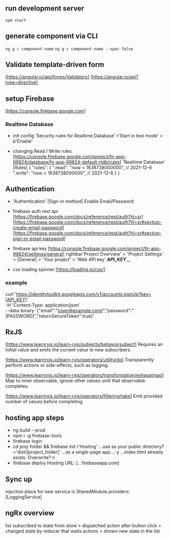 ## run development server
`npm start`

## generate component via CLI
`ng g c component-name`
`ng g c component-name --spec false`

## Validate template-driven form
[https://angular.io/api/forms/Validators]
[https://angular.io/api?type=directive]


## setup Firebase
[https://console.firebase.google.com]

### Realtime Database
- init config
'Security rules for Realtime Database'
r'Start in test mode' > b'Enable'

- changing Read / Write rules
[https://console.firebase.google.com/project/fir-app-99824/database/fir-app-99824-default-rtdb/rules]
'Realtime Database'
|Rules|
{
  "rules": {
    ".read": "now < 1638738000000",  // 2021-12-6
    ".write": "now < 1638738000000",  // 2021-12-6
  }
}

## Authentication 
- 'Authentication'
|Sign-in method| 
Enable Email/Password

- firebase auth rest api
[https://firebase.google.com/docs/reference/rest/auth?hl=sr]
[https://firebase.google.com/docs/reference/rest/auth?hl=sr#section-create-email-password]
[https://firebase.google.com/docs/reference/rest/auth?hl=sr#section-sign-in-email-password]

- firebase api key
[https://console.firebase.google.com/project/fir-app-99824/settings/general]
rightbar'Project Overview' >
'Project Settings' > |General| > 'Your project' > 'Web API key'       _____________________________API_KEY_______________________________

- css loading spinner
[https://loading.io/css/]


### example 
curl 'https://identitytoolkit.googleapis.com/v1/accounts:signUp?key=[API_KEY]' \
-H 'Content-Type: application/json' \
--data-binary '{"email":"[user@example.com]","password":"[PASSWORD]","returnSecureToken":true}'

## RxJS
[https://www.learnrxjs.io/learn-rxjs/subjects/behaviorsubject]
Requires an initial value and emits the current value to new subscribers.

[https://www.learnrxjs.io/learn-rxjs/operators/utility/do]
Transparently perform actions or side-effects, such as logging.

[https://www.learnrxjs.io/learn-rxjs/operators/transformation/exhaustmap]
Map to inner observable, ignore other values until that observable completes.

[https://www.learnrxjs.io/learn-rxjs/operators/filtering/take]
Emit provided number of values before completing.

## hosting app steps
- ng build --prod
- npm i -g firebase-tools
- firebase login
- cd proj-folder && firebase init
r'Hosting'
...use as your public directory?='dist/[project_folder]'
...as a single-page app...: y
...index.html already exists. Overwrite? n
- firebase deploy
Hosting URL: [...firebaseapp.com]

## Sync up
injection place for new service is SharedModule.providers: [LoggingService]

## ngRx overview
list subscribed to state from store > 
  dispatched action after button click > 
    changed state by reducer that waits actions > 
      shown new state in the list